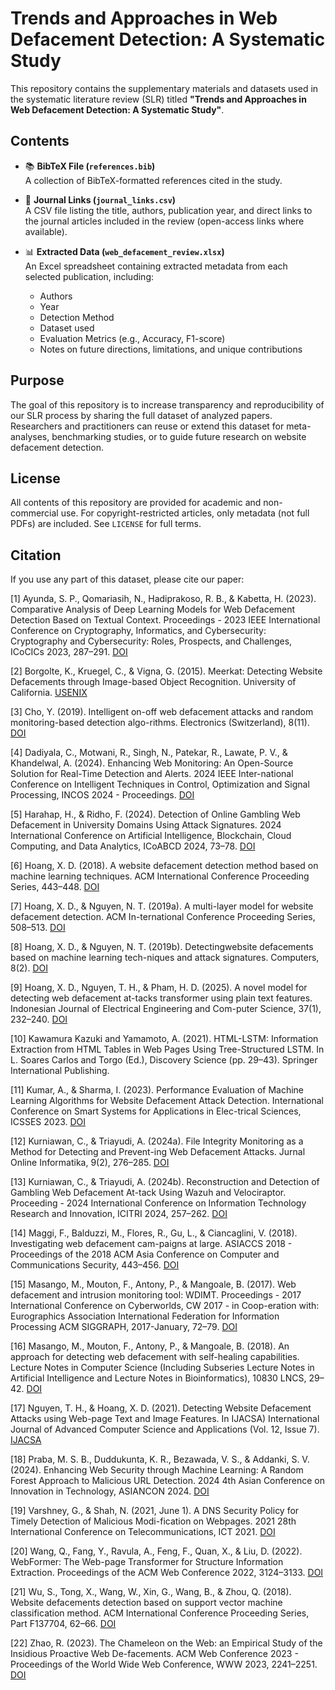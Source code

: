 # Trends and Approaches in Web Defacement Detection: A Systematic Study

This repository contains the supplementary materials and datasets used in the systematic literature review (SLR) titled **"Trends and Approaches in Web Defacement Detection: A Systematic Study"**.

## Contents

- 📚 **BibTeX File (`references.bib`)**  
  A collection of BibTeX-formatted references cited in the study.

- 🔗 **Journal Links (`journal_links.csv`)**  
  A CSV file listing the title, authors, publication year, and direct links to the journal articles included in the review (open-access links where available).

- 📊 **Extracted Data (`web_defacement_review.xlsx`)**  
  An Excel spreadsheet containing extracted metadata from each selected publication, including:
  - Authors
  - Year
  - Detection Method
  - Dataset used
  - Evaluation Metrics (e.g., Accuracy, F1-score)
  - Notes on future directions, limitations, and unique contributions

## Purpose

The goal of this repository is to increase transparency and reproducibility of our SLR process by sharing the full dataset of analyzed papers. Researchers and practitioners can reuse or extend this dataset for meta-analyses, benchmarking studies, or to guide future research on website defacement detection.

## License

All contents of this repository are provided for academic and non-commercial use. For copyright-restricted articles, only metadata (not full PDFs) are included. See `LICENSE` for full terms.

## Citation

If you use any part of this dataset, please cite our paper:

[1] Ayunda, S. P., Qomariasih, N., Hadiprakoso, R. B., & Kabetta, H. (2023). Comparative Analysis of Deep Learning Models for Web Defacement Detection Based on Textual Context. Proceedings - 2023 IEEE International Conference on Cryptography, Informatics, and Cybersecurity: Cryptography and Cybersecurity: Roles, Prospects, and Challenges, ICoCICs 2023, 287–291. [DOI](https://doi.org/10.1109/ICoCICs58778.2023.10276697)

[2] Borgolte, K., Kruegel, C., & Vigna, G. (2015). Meerkat: Detecting Website Defacements through Image-based Object Recognition. University of California. [USENIX](https://www.usenix.org/conference/usenixsecurity15/technical-sessions/presentation/borgolte)

[3] Cho, Y. (2019). Intelligent on-off web defacement attacks and random monitoring-based detection algo-rithms. Electronics (Switzerland), 8(11). [DOI](https://doi.org/10.3390/electronics8111338)

[4] Dadiyala, C., Motwani, R., Singh, N., Patekar, R., Lawate, P. V., & Khandelwal, A. (2024). Enhancing Web Monitoring: An Open-Source Solution for Real-Time Detection and Alerts. 2024 IEEE Inter-national Conference on Intelligent Techniques in Control, Optimization and Signal Processing, INCOS 2024 - Proceedings. [DOI](https://doi.org/10.1109/INCOS59338.2024.10527584)

[5] Harahap, H., & Ridho, F. (2024). Detection of Online Gambling Web Defacement in University Domains Using Attack Signatures. 2024 International Conference on Artificial Intelligence, Blockchain, Cloud Computing, and Data Analytics, ICoABCD 2024, 73–78. [DOI](https://doi.org/10.1109/ICoABCD63526.2024.10704413)

[6] Hoang, X. D. (2018). A website defacement detection method based on machine learning techniques. ACM International Conference Proceeding Series, 443–448. [DOI](https://doi.org/10.1145/3287921.3287975)

[7] Hoang, X. D., & Nguyen, N. T. (2019a). A multi-layer model for website defacement detection. ACM In-ternational Conference Proceeding Series, 508–513. [DOI](https://doi.org/10.1145/3368926.3369730)

[8] Hoang, X. D., & Nguyen, N. T. (2019b). Detectingwebsite defacements based on machine learning tech-niques and attack signatures. Computers, 8(2). [DOI](https://doi.org/10.3390/computers8020035)

[9] Hoang, X. D., Nguyen, T. H., & Pham, H. D. (2025). A novel model for detecting web defacement at-tacks transformer using plain text features. Indonesian Journal of Electrical Engineering and Com-puter Science, 37(1), 232–240. [DOI](https://doi.org/10.11591/ijeecs.v37.i1.pp232-240)

[10] Kawamura Kazuki and Yamamoto, A. (2021). HTML-LSTM: Information Extraction from HTML Tables in Web Pages Using Tree-Structured LSTM. In L. Soares Carlos and Torgo (Ed.), Discovery Science (pp. 29–43). Springer International Publishing.

[11] Kumar, A., & Sharma, I. (2023). Performance Evaluation of Machine Learning Algorithms for Website Defacement Attack Detection. International Conference on Smart Systems for Applications in Elec-trical Sciences, ICSSES 2023. [DOI](https://doi.org/10.1109/ICSSES58299.2023.10201194)

[12] Kurniawan, C., & Triayudi, A. (2024a). File Integrity Monitoring as a Method for Detecting and Prevent-ing Web Defacement Attacks. Jurnal Online Informatika, 9(2), 276–285. [DOI](https://doi.org/10.15575/join.v9i2.1326)

[13] Kurniawan, C., & Triayudi, A. (2024b). Reconstruction and Detection of Gambling Web Defacement At-tack Using Wazuh and Velociraptor. Proceeding - 2024 International Conference on Information Technology Research and Innovation, ICITRI 2024, 257–262. [DOI](https://doi.org/10.1109/ICITRI62858.2024.10699215)

[14] Maggi, F., Balduzzi, M., Flores, R., Gu, L., & Ciancaglini, V. (2018). Investigating web defacement cam-paigns at large. ASIACCS 2018 - Proceedings of the 2018 ACM Asia Conference on Computer and Communications Security, 443–456. [DOI](https://doi.org/10.1145/3196494.3196542)

[15] Masango, M., Mouton, F., Antony, P., & Mangoale, B. (2017). Web defacement and intrusion monitoring tool: WDIMT. Proceedings - 2017 International Conference on Cyberworlds, CW 2017 - in Coop-eration with: Eurographics Association International Federation for Information Processing ACM SIGGRAPH, 2017-January, 72–79. [DOI](https://doi.org/10.1109/CW.2017.55)

[16] Masango, M., Mouton, F., Antony, P., & Mangoale, B. (2018). An approach for detecting web defacement with self-healing capabilities. Lecture Notes in Computer Science (Including Subseries Lecture Notes in Artificial Intelligence and Lecture Notes in Bioinformatics), 10830 LNCS, 29–42. [DOI](https://doi.org/10.1007/978-3-662-56672-5_3)

[17] Nguyen, T. H., & Hoang, X. D. (2021). Detecting Website Defacement Attacks using Web-page Text and Image Features. In IJACSA) International Journal of Advanced Computer Science and Applications (Vol. 12, Issue 7). [IJACSA](www.ijacsa.thesai.org)

[18] Praba, M. S. B., Duddukunta, K. R., Bezawada, V. S., & Addanki, S. V. (2024). Enhancing Web Security through Machine Learning: A Random Forest Approach to Malicious URL Detection. 2024 4th Asian Conference on Innovation in Technology, ASIANCON 2024. [DOI](https://doi.org/10.1109/ASIANCON62057.2024.10837992)

[19] Varshney, G., & Shah, N. (2021, June 1). A DNS Security Policy for Timely Detection of Malicious Modi-fication on Webpages. 2021 28th International Conference on Telecommunications, ICT 2021. [DOI](https://doi.org/10.1109/ICT52184.2021.9511514)

[20] Wang, Q., Fang, Y., Ravula, A., Feng, F., Quan, X., & Liu, D. (2022). WebFormer: The Web-page Transformer for Structure Information Extraction. Proceedings of the ACM Web Conference 2022, 3124–3133. [DOI](https://doi.org/10.1145/3485447.3512032)

[21] Wu, S., Tong, X., Wang, W., Xin, G., Wang, B., & Zhou, Q. (2018). Website defacements detection based on support vector machine classification method. ACM International Conference Proceeding Series, Part F137704, 62–66. [DOI](https://doi.org/10.1145/3219788.3219804)

[22] Zhao, R. (2023). The Chameleon on the Web: an Empirical Study of the Insidious Proactive Web De-facements. ACM Web Conference 2023 - Proceedings of the World Wide Web Conference, WWW 2023, 2241–2251. [DOI](https://doi.org/10.1145/3543507.3583377)
